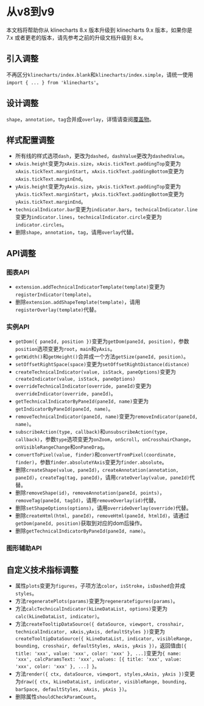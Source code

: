 # 从v8到v9
本文档将帮助你从 klinecharts 8.x 版本升级到 klinecharts 9.x 版本，如果你是 7.x 或者更老的版本，请先参考之前的升级文档升级到 8.x。

## 引入调整
不再区分`klinecharts/index.blank`和`klinecharts/index.simple`，请统一使用`import { ... } from 'klinecharts'`。

## 设计调整
`shape`，`annotation`，`tag`合并成`overlay`，详情请查阅[覆盖物](overlay.md)。

## 样式配置调整
+ 所有线的样式选项`dash`，更改为`dashed`，`dashValue`更改为`dashedValue`。
+ `xAxis.height`变更为`xAxis.size`，`xAxis.tickText.paddingTop`变更为`xAxis.tickText.marginStart`，`xAxis.tickText.paddingBottom`变更为`xAxis.tickText.marginEnd`。
+ `yAxis.height`变更为`yAxis.size`，`yAxis.tickText.paddingTop`变更为`yAxis.tickText.marginStart`，`yAxis.tickText.paddingBottom`变更为`yAxis.tickText.marginEnd`。
+ `technicalIndicator.bar`变更为`indicator.bars`，`technicalIndicator.line`变更为`indicator.lines`，`technicalIndicator.circle`变更为`indicator.circles`。
+ 删除`shape`，`annotation`，`tag`，请用`overlay`代替。

## API调整

### 图表API
+ `extension.addTechnicalIndicatorTemplate(template)`变更为`registerIndicator(template)`。
+ 删除`extension.addShapeTemplate(template)`，请用`registerOverlay(template)`代替。

### 实例API
+ `getDom({ paneId, position })`变更为`getDom(paneId, position)`，参数`position`选项变更为`root`，`main`和`yAxis`。
+ `getWidth()`和`getHeight()`合并成一个方法`getSize(paneId, position)`。
+ `setOffsetRightSpace(space)`变更为`setOffsetRightDistance(distance)`
+ `createTechnicalIndicator(value, isStack, paneOptions)`变更为`createIndicator(value, isStack, paneOptions)`
+ `overrideTechnicalIndicator(override, paneId)`变更为`overrideIndicator(override, paneId)`。
+ `getTechnicalIndicatorByPaneId(paneId, name)`变更为`getIndicatorByPaneId(paneId, name)`。
+ `removeTechnicalIndicator(paneId, name)`变更为`removeIndicator(paneId, name)`。
+ `subscribeAction(type, callback)`和`unsubscribeAction(type, callback)`，参数`type`选项变更为`onZoom`，`onScroll`，`onCrosshairChange`，`onVisibleRangeChange`和`onPaneDrag`。
+ `convertToPixel(value, finder)`和`convertFromPixel(coordinate, finder)`，参数`finder.absoluteYAxis`变更为`finder.absolute`。
+ 删除`createShape(value, paneId)`，`createAnnotation(annotation, paneId)`，`createTag(tag, paneId)`，请用`crateOverlay(value, paneId)`代替。
+ 删除`removeShape(id)`，`removeAnnotation(paneId, points)`，`removeTag(paneId, tagId)`，请用`removeOverlay(id)`代替。
+ 删除`setShapeOptions(options)`，请用`overrideOverlay(override)`代替。
+ 删除`createHtml(html, paneId)`，`removeHtml(paneId, htmlId)`，请通过`getDom(paneId, position)`获取到对应的dom后操作。
+ 删除`getTechnicalIndicatorByPaneId(paneId, name)`。


### 图形辅助API


## 自定义技术指标调整
+ 属性`plots`变更为`figures`，子项方法`color`，`isStroke`，`isDashed`合并成`styles`。
+ 方法`regeneratePlots(params)`变更为`regeneratefigures(params)`。
+ 方法`calcTechnicalIndicator(kLineDataList, options)`变更为`calc(kLineDataList, indicator)`。
+ 方法`createTooltipDataSource({ dataSource, viewport, crosshair, technicalIndicator, xAxis,yAxis, defaultStyles })`变更为`createTooltipDataSource({ kLineDataList, indicator, visibleRange, bounding, crosshair, defaultStyles, xAxis, yAxis })`，返回值由`[{ title: 'xxx', value: 'xxx', color: 'xxx' }, ...]`变更为`{ name: 'xxx', calcParamsText: 'xxx', values: [{ title: 'xxx', value: 'xxx', color: 'xxx' }, ...] }`。
+ 方法`render({ ctx, dataSource, viewport, styles,xAxis, yAxis })`变更为`draw({ ctx, kLineDataList, indicator, visibleRange, bounding, barSpace, defaultStyles, xAxis, yAxis })`。
+ 删除属性`shouldCheckParamCount`。

